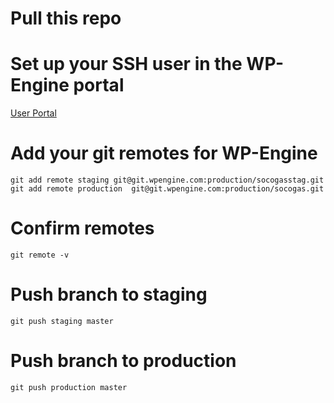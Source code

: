 # Pull this repo

# Set up your SSH user in the WP-Engine portal
[User Portal](http://my.wpengine.com/)

# Add your git remotes for WP-Engine

`git add remote staging	git@git.wpengine.com:production/socogasstag.git`
`git add remote production	git@git.wpengine.com:production/socogas.git`

# Confirm remotes
`git remote -v`

# Push branch to staging
`git push staging master`

# Push branch to production
`git push production master`
